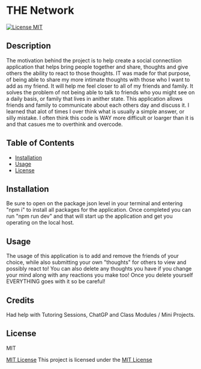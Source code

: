 # THE Network

  [![License MIT](https://img.shields.io/badge/License-MIT-brightgreen)](https://opensource.org/licenses/MIT)
  

## Description
   The motivation behind the project is to help create a social connectiion application that helps bring people together and share, thoughts and give others the ability to react to those thoughts. IT was made for that purpose, of being able to share my more intimate thoughts with those who I want to add as my friend. It will help me feel closer to all of my friends and family. It solves the problem of not being able to talk to friends who you might see on a daily basis, or family that lives in anither state. This application allows friends and family to communicate about each others day and discuss it. I learned that alot of times I over think what is usually a simple answer, or silly mistake. I often think this code is WAY more difficult or loarger than it is and that casues me to overthink and overcode.
  
## Table of Contents
  - [Installation](#installation)
  - [Usage](#usage)
  - [License](#license)
   
   
## Installation
<a name="installation"></a>
  Be sure to open on the package json level in your terminal and entering "npm i" to install all packages for the application. Once completed you can run "npm run dev" and that will start up the application and get you operating on the local host.


## Usage
<a name="usage"></a>
  The usage of this application is to add and remove the friends of your choice, while also submitting your own "thoughts" for others to view and possibly react to! You can also delete any thoughts you have if you change your mind along with any reactions you make too! Once you delete yourself EVERYTHING goes with it so be careful!


## Credits
  Had help with Tutoring Sessions, ChatGP and Class Modules / Mini Projects.


## License
<a name="license"></a>
  MIT
  
  [MIT License](https://opensource.org/licenses/MIT)
  This project is licensed under the [MIT License](https://opensource.org/licenses/MIT)